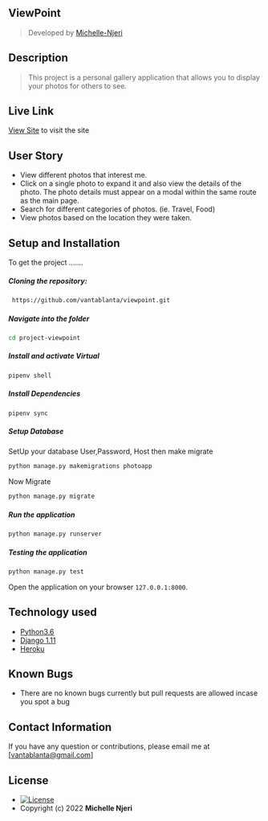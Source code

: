 ## ViewPoint
>Developed by [Michelle-Njeri](https://github.com/vantablanta)  
  
## Description  
>This project is a personal gallery application that allows you to display your photos for others to see.

##  Live Link  
[View Site](https://viewpoint-mn.herokuapp.com/)  to visit the site
  

## User Story  
  
* View different photos that interest me.
* Click on a single photo to expand it and also view the details of the photo. The photo details must appear on a modal within the same route as the main page.
* Search for different categories of photos. (ie. Travel, Food)
* View photos based on the location they were taken. 
  

  
## Setup and Installation  
To get the project .......  
  
##### Cloning the repository:  
```bash 
 https://github.com/vantablanta/viewpoint.git
```
##### Navigate into the folder
 ```bash 
cd project-viewpoint 
```
##### Install and activate Virtual  
 ```bash 
pipenv shell 
```  
##### Install Dependencies  
 ```bash 
 pipenv sync
```  
 ##### Setup Database  
  SetUp your database User,Password, Host then make migrate  
 ```bash 
python manage.py makemigrations photoapp
 ``` 
 Now Migrate  
 ```bash 
 python manage.py migrate 
```
##### Run the application  
 ```bash 
 python manage.py runserver 
``` 
##### Testing the application  
 ```bash 
 python manage.py test 
```
Open the application on your browser `127.0.0.1:8000`.  
  
## Technology used  
  
* [Python3.6](https://www.python.org/)  
* [Django 1.11](https://docs.djangoproject.com/en/2.2/)  
* [Heroku](https://heroku.com)  
  
  
## Known Bugs  
* There are no known bugs currently but pull requests are allowed incase you spot a bug  
  
## Contact Information   
If you have any question or contributions, please email me at [vantablanta@gmail.com]  
  
## License 

* [![License](https://img.shields.io/packagist/l/loopline-systems/closeio-api-wrapper.svg)](https://github.com/vantablanta/viewpoint/blob/master/LICENSE)  
* Copyright (c) 2022 **Michelle Njeri**
